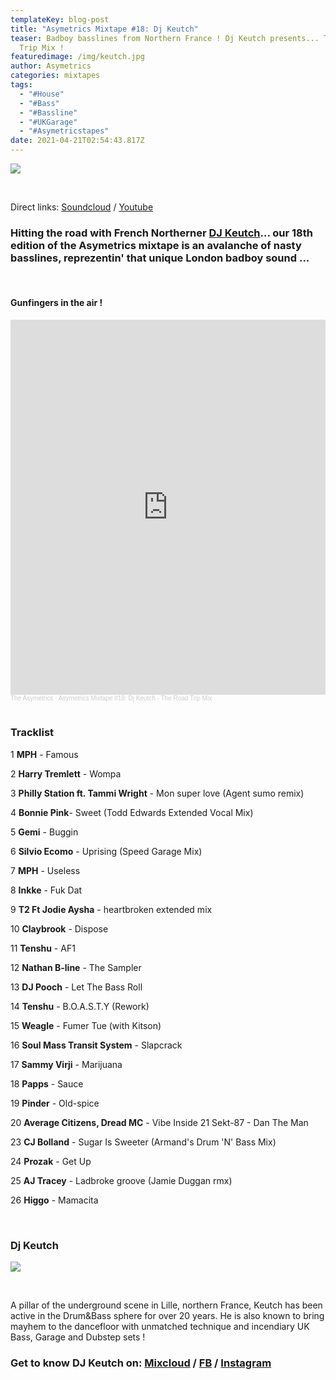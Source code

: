 ```yaml
---
templateKey: blog-post
title: "Asymetrics Mixtape #18: Dj Keutch"
teaser: Badboy basslines from Northern France ! Dj Keutch presents... The Road
  Trip Mix !
featuredimage: /img/keutch.jpg
author: Asymetrics
categories: mixtapes
tags:
  - "#House"
  - "#Bass"
  - "#Bassline"
  - "#UKGarage"
  - "#Asymetricstapes"
date: 2021-04-21T02:54:43.817Z
---
```

![](/img/theasymetrics_keutch_1.jpeg)

<br>

Direct links: [Soundcloud](https://soundcloud.com/the-asymetrics/asymetrics-mixtape-18) / [Youtube](https://www.youtube.com/watch?v=zp9-Gl04OB4)

### Hitting the road with French Northerner **[DJ Keutch](https://www.facebook.com/djkeutch/)**... our 18th edition of the Asymetrics mixtape is an avalanche of nasty basslines, reprezentin' that unique London badboy sound ...

<br>

#### Gunfingers in the air !

<iframe width="100%" height="600" scrolling="no" frameborder="no" allow="autoplay" src="https://w.soundcloud.com/player/?url=https%3A//api.soundcloud.com/tracks/1032277252&color=%23ff5500&auto_play=false&hide_related=false&show_comments=true&show_user=true&show_reposts=false&show_teaser=true&visual=true"></iframe><div style="font-size: 10px; color: #cccccc;line-break: anywhere;word-break: normal;overflow: hidden;white-space: nowrap;text-overflow: ellipsis; font-family: Interstate,Lucida Grande,Lucida Sans Unicode,Lucida Sans,Garuda,Verdana,Tahoma,sans-serif;font-weight: 100;"><a href="https://soundcloud.com/the-asymetrics" title="The Asymetrics" target="_blank" style="color: #cccccc; text-decoration: none;">The Asymetrics</a> · <a href="https://soundcloud.com/the-asymetrics/asymetrics-mixtape-18" title="Asymetrics Mixtape #18: Dj Keutch - The Road Trip Mix" target="_blank" style="color: #cccccc; text-decoration: none;">Asymetrics Mixtape #18: Dj Keutch - The Road Trip Mix</a></div>

<br>

### Tracklist

1 **MPH** - Famous

2 **Harry Tremlett** - Wompa

3 **Philly Station ft. Tammi Wright** - Mon super love (Agent sumo remix)

4 **Bonnie Pink**- Sweet (Todd Edwards Extended Vocal Mix)

5 **Gemi** - Buggin

6 **Silvio Ecomo** - Uprising (Speed Garage Mix)

7 **MPH** - Useless

8 **Inkke** - Fuk Dat

9 **T2 Ft Jodie Aysha** - heartbroken extended mix

10 **Claybrook** - Dispose

11 **Tenshu** - AF1

12 **Nathan B-line** - The Sampler

13 **DJ Pooch** - Let The Bass Roll

14 **Tenshu** - B.O.A.S.T.Y (Rework)

15 **Weagle** - Fumer Tue (with Kitson)

16 **Soul Mass Transit System** - Slapcrack

17 **Sammy Virji** - Marijuana

18 **Papps** - Sauce

19 **Pinder** - Old-spice

20 **Average Citizens, Dread MC** - Vibe Inside 21 Sekt-87 - Dan The Man

23 **CJ Bolland** - Sugar Is Sweeter (Armand's Drum 'N' Bass Mix)

24 **Prozak** - Get Up

25 **AJ Tracey** - Ladbroke groove (Jamie Duggan rmx)

26 **Higgo** - Mamacita

<br>

### Dj Keutch

![](/img/theasymetrics_keutch_2.jpeg)

<br>

A pillar of the underground scene in Lille, northern France, Keutch has been active in the Drum&Bass sphere for over 20 years. He is also known to bring mayhem to the dancefloor with unmatched technique and incendiary UK Bass, Garage and Dubstep sets !

### Get to know DJ Keutch on: [Mixcloud](https://www.mixcloud.com/deejayKeutch/) / [FB](https://www.facebook.com/djkeutch/) / [Instagram](https://www.instagram.com/djkeutch/?hl=en)